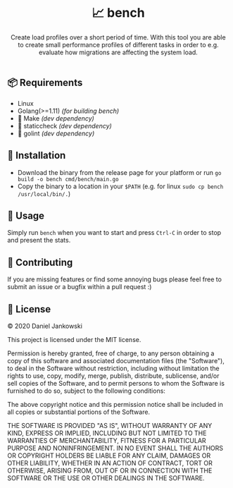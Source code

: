 <h1 align="center">📈 bench</h1>

<p align="center">
  Create load profiles over a short period of time. With this tool you are able to create small
  performance profiles of different tasks in order to e.g. evaluate how migrations are affecting
  the system load.
  <br><br>
</p>


## 📦 Requirements

- Linux
- Golang(>=1.11) *(for building bench)*
- 🚧 Make *(dev dependency)*
- 🚧 staticcheck *(dev dependency)*
- 🚧 golint *(dev dependency)*


## 🔧 Installation

- Download the binary from the release page for your platform or run `go build -o bench cmd/bench/main.go`
- Copy the binary to a location in your `$PATH` (e.g. for linux `sudo cp bench /usr/local/bin/.`)


## 🚀 Usage

Simply run `bench` when you want to start and press `Ctrl-C` in order to stop and present the stats.


## 🤝 Contributing

If you are missing features or find some annoying bugs please feel free to submit an issue or a bugfix within a pull request :)


## 📝 License

© 2020 Daniel Jankowski


This project is licensed under the MIT license.


Permission is hereby granted, free of charge, to any person obtaining a copy
of this software and associated documentation files (the "Software"), to deal
in the Software without restriction, including without limitation the rights
to use, copy, modify, merge, publish, distribute, sublicense, and/or sell
copies of the Software, and to permit persons to whom the Software is
furnished to do so, subject to the following conditions:


The above copyright notice and this permission notice shall be included in all
copies or substantial portions of the Software.


THE SOFTWARE IS PROVIDED "AS IS", WITHOUT WARRANTY OF ANY KIND, EXPRESS OR
IMPLIED, INCLUDING BUT NOT LIMITED TO THE WARRANTIES OF MERCHANTABILITY,
FITNESS FOR A PARTICULAR PURPOSE AND NONINFRINGEMENT. IN NO EVENT SHALL THE
AUTHORS OR COPYRIGHT HOLDERS BE LIABLE FOR ANY CLAIM, DAMAGES OR OTHER
LIABILITY, WHETHER IN AN ACTION OF CONTRACT, TORT OR OTHERWISE, ARISING FROM,
OUT OF OR IN CONNECTION WITH THE SOFTWARE OR THE USE OR OTHER DEALINGS IN THE
SOFTWARE.
